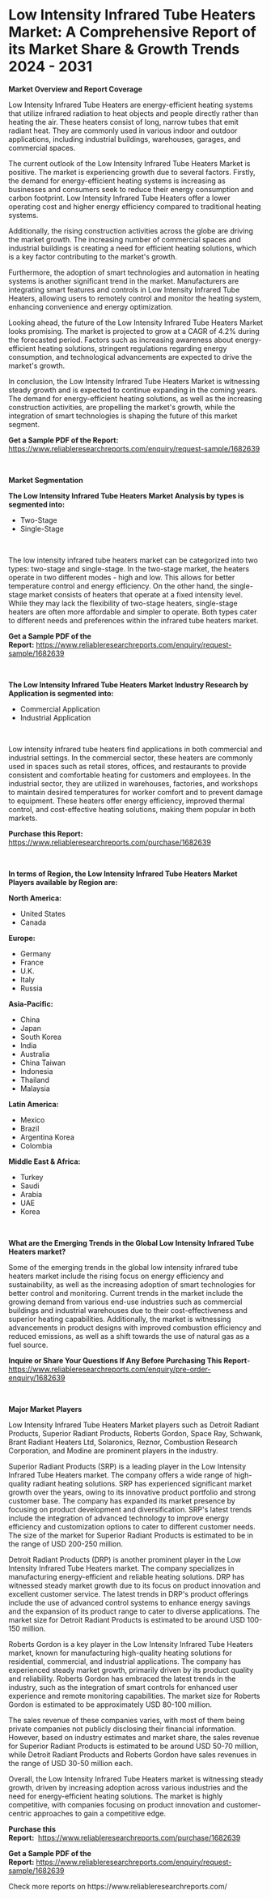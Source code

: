 <p><h1>Low Intensity Infrared Tube Heaters Market: A Comprehensive Report of its Market Share & Growth Trends 2024 - 2031</h1></p><p><strong>Market Overview and Report Coverage</strong></p>
<p><p>Low Intensity Infrared Tube Heaters are energy-efficient heating systems that utilize infrared radiation to heat objects and people directly rather than heating the air. These heaters consist of long, narrow tubes that emit radiant heat. They are commonly used in various indoor and outdoor applications, including industrial buildings, warehouses, garages, and commercial spaces.</p><p>The current outlook of the Low Intensity Infrared Tube Heaters Market is positive. The market is experiencing growth due to several factors. Firstly, the demand for energy-efficient heating systems is increasing as businesses and consumers seek to reduce their energy consumption and carbon footprint. Low Intensity Infrared Tube Heaters offer a lower operating cost and higher energy efficiency compared to traditional heating systems.</p><p>Additionally, the rising construction activities across the globe are driving the market growth. The increasing number of commercial spaces and industrial buildings is creating a need for efficient heating solutions, which is a key factor contributing to the market's growth.</p><p>Furthermore, the adoption of smart technologies and automation in heating systems is another significant trend in the market. Manufacturers are integrating smart features and controls in Low Intensity Infrared Tube Heaters, allowing users to remotely control and monitor the heating system, enhancing convenience and energy optimization.</p><p>Looking ahead, the future of the Low Intensity Infrared Tube Heaters Market looks promising. The market is projected to grow at a CAGR of 4.2% during the forecasted period. Factors such as increasing awareness about energy-efficient heating solutions, stringent regulations regarding energy consumption, and technological advancements are expected to drive the market's growth.</p><p>In conclusion, the Low Intensity Infrared Tube Heaters Market is witnessing steady growth and is expected to continue expanding in the coming years. The demand for energy-efficient heating solutions, as well as the increasing construction activities, are propelling the market's growth, while the integration of smart technologies is shaping the future of this market segment.</p></p>
<p><strong>Get a Sample PDF of the Report:</strong> <a href="https://www.reliableresearchreports.com/enquiry/request-sample/1682639">https://www.reliableresearchreports.com/enquiry/request-sample/1682639</a></p>
<p>&nbsp;</p>
<p><strong>Market Segmentation</strong></p>
<p><strong>The Low Intensity Infrared Tube Heaters Market Analysis by types is segmented into:</strong></p>
<p><ul><li>Two-Stage</li><li>Single-Stage</li></ul></p>
<p>&nbsp;</p>
<p><p>The low intensity infrared tube heaters market can be categorized into two types: two-stage and single-stage. In the two-stage market, the heaters operate in two different modes - high and low. This allows for better temperature control and energy efficiency. On the other hand, the single-stage market consists of heaters that operate at a fixed intensity level. While they may lack the flexibility of two-stage heaters, single-stage heaters are often more affordable and simpler to operate. Both types cater to different needs and preferences within the infrared tube heaters market.</p></p>
<p><strong>Get a Sample PDF of the Report:</strong>&nbsp;<a href="https://www.reliableresearchreports.com/enquiry/request-sample/1682639">https://www.reliableresearchreports.com/enquiry/request-sample/1682639</a></p>
<p>&nbsp;</p>
<p><strong>The Low Intensity Infrared Tube Heaters Market Industry Research by Application is segmented into:</strong></p>
<p><ul><li>Commercial Application</li><li>Industrial Application</li></ul></p>
<p>&nbsp;</p>
<p><p>Low intensity infrared tube heaters find applications in both commercial and industrial settings. In the commercial sector, these heaters are commonly used in spaces such as retail stores, offices, and restaurants to provide consistent and comfortable heating for customers and employees. In the industrial sector, they are utilized in warehouses, factories, and workshops to maintain desired temperatures for worker comfort and to prevent damage to equipment. These heaters offer energy efficiency, improved thermal control, and cost-effective heating solutions, making them popular in both markets.</p></p>
<p><strong>Purchase this Report:</strong>&nbsp; <a href="https://www.reliableresearchreports.com/purchase/1682639">https://www.reliableresearchreports.com/purchase/1682639</a></p>
<p>&nbsp;</p>
<p><strong>In terms of Region, the Low Intensity Infrared Tube Heaters Market Players available by Region are:</strong></p>
<p>
    <p> <strong> North America: </strong>
        <ul>
            <li>United States</li>
            <li>Canada</li>
        </ul>
        </p> 
    <p> <strong> Europe: </strong>
        <ul>
            <li>Germany</li>
            <li>France</li>
            <li>U.K.</li>
            <li>Italy</li>
            <li>Russia</li>
        </ul>
        </p> 
    <p> <strong> Asia-Pacific: </strong>
        <ul>
            <li>China</li>
            <li>Japan</li>
            <li>South Korea</li>
            <li>India</li>
            <li>Australia</li>
            <li>China Taiwan</li>
            <li>Indonesia</li>
            <li>Thailand</li>
            <li>Malaysia</li>
        </ul>
        </p> 
    <p> <strong> Latin America: </strong>
        <ul>
            <li>Mexico</li>
            <li>Brazil</li>
            <li>Argentina Korea</li>
            <li>Colombia</li>
        </ul>
        </p> 
    <p> <strong> Middle East & Africa: </strong>
        <ul>
            <li>Turkey</li>
            <li>Saudi</li>
            <li>Arabia</li>
            <li>UAE</li>
            <li>Korea</li>
        </ul>
    </p>
    </p>
<p>&nbsp;</p>
<p><strong>What are the Emerging Trends in the Global Low Intensity Infrared Tube Heaters market?</strong></p>
<p><p>Some of the emerging trends in the global low intensity infrared tube heaters market include the rising focus on energy efficiency and sustainability, as well as the increasing adoption of smart technologies for better control and monitoring. Current trends in the market include the growing demand from various end-use industries such as commercial buildings and industrial warehouses due to their cost-effectiveness and superior heating capabilities. Additionally, the market is witnessing advancements in product designs with improved combustion efficiency and reduced emissions, as well as a shift towards the use of natural gas as a fuel source.</p></p>
<p><strong>Inquire or Share Your Questions If Any Before Purchasing This Report</strong>- <a href="https://www.reliableresearchreports.com/enquiry/pre-order-enquiry/1682639">https://www.reliableresearchreports.com/enquiry/pre-order-enquiry/1682639</a></p>
<p>&nbsp;</p>
<p><strong>Major Market Players</strong></p>
<p><p>Low Intensity Infrared Tube Heaters Market players such as Detroit Radiant Products, Superior Radiant Products, Roberts Gordon, Space Ray, Schwank, Brant Radiant Heaters Ltd, Solaronics, Reznor, Combustion Research Corporation, and Modine are prominent players in the industry. </p><p>Superior Radiant Products (SRP) is a leading player in the Low Intensity Infrared Tube Heaters market. The company offers a wide range of high-quality radiant heating solutions. SRP has experienced significant market growth over the years, owing to its innovative product portfolio and strong customer base. The company has expanded its market presence by focusing on product development and diversification. SRP's latest trends include the integration of advanced technology to improve energy efficiency and customization options to cater to different customer needs. The size of the market for Superior Radiant Products is estimated to be in the range of USD 200-250 million.</p><p>Detroit Radiant Products (DRP) is another prominent player in the Low Intensity Infrared Tube Heaters market. The company specializes in manufacturing energy-efficient and reliable heating solutions. DRP has witnessed steady market growth due to its focus on product innovation and excellent customer service. The latest trends in DRP's product offerings include the use of advanced control systems to enhance energy savings and the expansion of its product range to cater to diverse applications. The market size for Detroit Radiant Products is estimated to be around USD 100-150 million.</p><p>Roberts Gordon is a key player in the Low Intensity Infrared Tube Heaters market, known for manufacturing high-quality heating solutions for residential, commercial, and industrial applications. The company has experienced steady market growth, primarily driven by its product quality and reliability. Roberts Gordon has embraced the latest trends in the industry, such as the integration of smart controls for enhanced user experience and remote monitoring capabilities. The market size for Roberts Gordon is estimated to be approximately USD 80-100 million.</p><p>The sales revenue of these companies varies, with most of them being private companies not publicly disclosing their financial information. However, based on industry estimates and market share, the sales revenue for Superior Radiant Products is estimated to be around USD 50-70 million, while Detroit Radiant Products and Roberts Gordon have sales revenues in the range of USD 30-50 million each.</p><p>Overall, the Low Intensity Infrared Tube Heaters market is witnessing steady growth, driven by increasing adoption across various industries and the need for energy-efficient heating solutions. The market is highly competitive, with companies focusing on product innovation and customer-centric approaches to gain a competitive edge.</p></p>
<p><strong>Purchase this Report:</strong>&nbsp;&nbsp;<a href="https://www.reliableresearchreports.com/purchase/1682639">https://www.reliableresearchreports.com/purchase/1682639</a></p>
<p></p>
<p><strong>Get a Sample PDF of the Report:</strong>&nbsp;<a href="https://www.reliableresearchreports.com/enquiry/request-sample/1682639">https://www.reliableresearchreports.com/enquiry/request-sample/1682639</a></p>
<p>Check more reports on https://www.reliableresearchreports.com/</p>